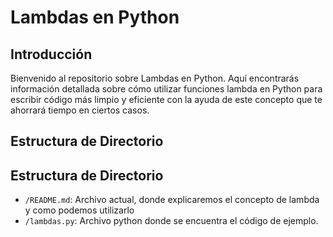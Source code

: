 # Lambdas en Python

## Introducción
Bienvenido al repositorio sobre Lambdas en Python. Aquí encontrarás información detallada sobre cómo utilizar funciones lambda en Python para escribir código más limpio y eficiente con la ayuda de este concepto que te ahorrará tiempo en ciertos casos. 

## Estructura de Directorio
## Estructura de Directorio
- `/README.md`: Archivo actual, donde explicaremos el concepto de lambda y como podemos utilizarlo
- `/lambdas.py`: Archivo python donde se encuentra el código de ejemplo.
